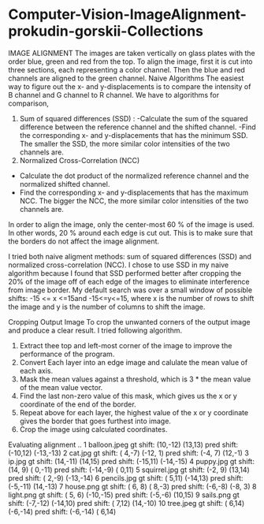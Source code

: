 # Computer-Vision-ImageAlignment-prokudin-gorskii-Collections

IMAGE ALIGNMENT The images are taken vertically on glass plates with the order blue, green and red
from the top. To align the image, first it is cut into three sections, each representing a color channel. Then
the blue and red channels are aligned to the green channel.
Naive Algorithms The easiest way to figure out the x- and y-displacements is to compare the intensity of
B channel and G channel to R channel. We have to algorithms for comparison,
1. Sum of squared differences (SSD) :
-Calculate the sum of the squared difference between the reference channel and the shifted channel.
-Find the corresponding x- and y-displacements that has the minimum SSD. The smaller the SSD,
the more similar color intensities of the two channels are.
2. Normalized Cross-Correlation (NCC)
- Calculate the dot product of the normalized reference channel and the normalized shifted channel.
- Find the corresponding x- and y-displacements that has the maximum NCC. The bigger the
NCC, the more similar color intensities of the two channels are.

In order to align the image, only the center-most 60 % of the image is used. In other words, 20 % around
each edge is cut out. This is to make sure that the borders do not affect the image alignment.

I tried both naive aligment methods: sum of squared differences (SSD) and normalized cross-correlation
(NCC). I chose to use SSD in my naive algorithm because I found that SSD performed better after cropping
the 20% of the image off of each edge of the images to eliminate interference from image border.
My default search was over a small window of possible shifts: -15 <= x <=15and -15<=y<=15, where x is the
number of rows to shift the image and y is the number of columns to shift the image.

Cropping Output Image To crop the unwanted corners of the output image and produce a clear result. I
tried following algorithm.
1. Extract thee top and left-most corner of the image to improve the performance of the program.
2. Convert Each layer into an edge image and calulate the mean value of each axis.
3. Mask the mean values against a threshold, which is 3 * the mean value of the mean value vector.
4. Find the last non-zero value of this mask, which gives us the x or y coordinate of the end of the border.
5. Repeat above for each layer, the highest value of the x or y coordinate gives the border that goes
furthest into image.
6. Crop the image using calculated coordinates.

Evaluating alignment ..
1 balloon.jpeg
gt shift: (10,-12) (13,13)
pred shift: (-10,12) (-13,-13)
2 cat.jpg
gt shift: ( 4,-7) (-12, 1)
pred shift: (-4, 7) (12,-1)
3 ip.jpg
gt shift: (14,-11) (14,15)
pred shift: (-15,11) (-14,-15)
4 puppy.jpg
gt shift: (14, 9) ( 0,-11)
pred shift: (-14,-9) ( 0,11)
5 squirrel.jpg
gt shift: (-2, 9) (13,14)
pred shift: ( 2,-9) (-13,-14)
6 pencils.jpg
gt shift: ( 5,11) (-14,13)
pred shift: (-5,-11) (14,-13)
7 house.png
gt shift: ( 6, 8) ( 8,-3)
pred shift: (-6,-8) (-8, 3)
8 light.png
gt shift: ( 5, 6) (-10,-15)
pred shift: (-5,-6) (10,15)
9 sails.png
gt shift: (-7,-12) (-14,10)
pred shift: ( 7,12) (14,-10)
10 tree.jpeg
gt shift: ( 6,14) (-6,-14)
pred shift: (-6,-14) ( 6,14)



